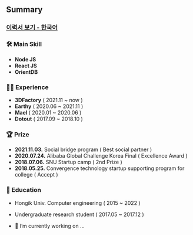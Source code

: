 ## Summary
### [이력서 보기 - 한국어](https://confusion-hail-778.notion.site/3ad1f3517a2846c7a20f5ac0eb024fd8)

### 🛠 **Main Skill**

- **Node JS**
- **React JS**
- **OrientDB**

### 👷‍♂️ **Experience**

- **3DFactory** ( 2021.11 ~ now )
- **Earthy** ( 2020.06 ~ 2021.11 )
- **Mael** ( 2020.01 ~ 2020.06 )
- **Dotout** ( 2017.09 ~ 2018.10 )

### 🏆 Prize

- **2021.11.03.** Social bridge program ( Best social partner )
- **2020.07.24.** Alibaba Global Challenge Korea Final ( Excellence Award )
- **2018.07.06.** SNU Startup camp ( 2nd Prize )
- **2018.05.25.** Convergence technology startup supporting program for college ( Accept )

### 🏫 Education

- Hongik Univ. Computer engineering ( 2015 ~ 2022 )
- Undergraduate research student ( 2017.05 ~ 2017.12 )


- 🔭 I’m currently working on ...
